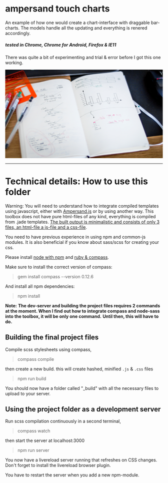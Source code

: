ampersand touch charts
======================

An example of how one would create a chart-interface with draggable bar-charts. The models handle all the updating and everything is renered accordingly.

##### tested in Chrome, Chrome for Android, Firefox & IE11

There was quite a bit of experimenting and trial & error before I got this one working.

![alt tag](https://github.com/stoikerty/ampersand-touch-charts/blob/master/footage/Slide-01.jpg)

---------------------

Technical details: How to use this folder
======================

Warning:
You will need to understand how to integrate compiled templates using javascript, either with [Ampersand.js](https://ampersandjs.com/) or by using another way. This toolbox does not have pure html-files of any kind, everything is compiled from .jade templates. [The built output is minimalistic and consists of only 3 files, an html-file a js-file and a css-file](http://read.humanjavascript.com/ch02-the-big-decision.html).

You need to have previous experience in using npm and common-js modules. It is also beneficial if you know about sass/scss for creating your css.

Please install [node with npm](http://nodejs.org/) and [ruby & compass](http://compass-style.org/install/).

Make sure to install the correct version of compass:
> gem install compass --version 0.12.6

And install all npm dependencies:
> npm install

**Note:**
**The dev-server and building the project files requires 2 commands at the moment. When I find out how to integrate compass and node-sass into the toolbox, it will be only one command.**
**Until then, this will have to do.**

Building the final project files
--------------------------------
Compile scss stylesheets using compass,
> compass compile

then create a new build. this will create hashed, minified `.js` & `.css` files
> npm run build

You should now have a folder called "_build" with all the necessary files to upload to your server.

Using the project folder as a development server
------------------------------------------------
Run scss compilation continuously in a second terminal,
> compass watch

then start the server at localhost:3000
> npm run server

You now have a livereload server running that refreshes on CSS changes. Don't forget to install the livereload browser plugin.

You have to restart the server when you add a new npm-module.
